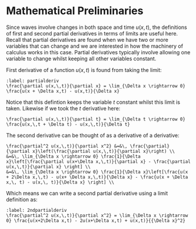 # Mathematical Preliminaries

Since waves involve changes in both space and time $u(x,\,t)$, the definitions of first and second partial derivatives in terms of limits
are useful here.  Recall that partial derivatives are found when we have two or more variables that can change and we are interested in 
how the machinery of calculus works in this case.  Partial derivatives typically involve allowing one variable to change whilst keeping 
all other variables constant.

First derivative of a function $u(x,\,t)$ is found from taking the limit:

```{math}
:label: partialderiv
\frac{\partial u(x,\,t)}{\partial x} = \lim_{\Delta x \rightarrow 0} \frac{u(x + \Delta x,t) - u(x,t)}{\Delta x} 
```
Notice that this defintion keeps the variable $t$ constant whilst this limit is taken.  Likewise if we took the $t$ derivative here:
```{math}
\frac{\partial u(x,\,t)}{\partial t} = \lim_{\Delta t \rightarrow 0} \frac{u(x,\,t + \Delta t) - u(x,\,t)}{\Delta t} 
```
The second derivative can be thought of as a derivative of a derivative:
```{math}
\frac{\partial^2 u(x,\,t)}{\partial x^2} &=&\, \frac{\partial}{\partial x}\left(\frac{\partial u(x,\,t)}{\partial x}\right) \\
&=&\, \lim_{\Delta x \rightarrow 0} \frac{1}{\Delta x}\left[\frac{\partial u(x+\Delta x,\,t)}{\partial x} - \frac{\partial u(x,\,t)}{\partial x} \right] \\
&=&\, \lim_{\Delta x \rightarrow 0} \frac{1}{\Delta x}\left[\frac{u(x + 2\Delta x,\,t) - u(x+ \Delta x,\,t)}{\Delta x} - \frac{u(x + \Delta x,\, t) - u(x,\, t)}{\Delta x} \right] \\
```
Which means we can write a second partial derivative using a limit definition as:
```{math}
:label: 2ndpartialderiv
\frac{\partial^2 u(x,\,t)}{\partial x^2} = \lim_{\Delta x \rightarrow 0} \frac{u(x+2\Delta x,t) - 2u(x+\Delta x,t) + u(x,t)}{{\Delta x}^2} 
```